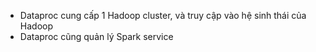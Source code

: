 * Dataproc cung cấp 1 Hadoop cluster, và truy cập vào hệ sinh thái của Hadoop
* Dataproc cũng quản lý Spark service
